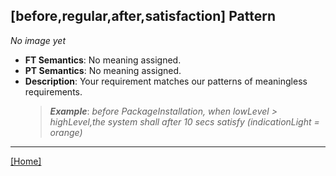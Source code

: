 ## [before,regular,after,satisfaction] Pattern
_No image yet_
 * **FT Semantics**: No meaning assigned.
 * **PT Semantics**: No meaning assigned.
 * **Description**: Your requirement matches our patterns of meaningless requirements.
   > **_Example_**: _before PackageInstallation,  when lowLevel > highLevel,the system shall after 10 secs satisfy (indicationLight = orange)_   
***
[[Home]](../semantics.md)